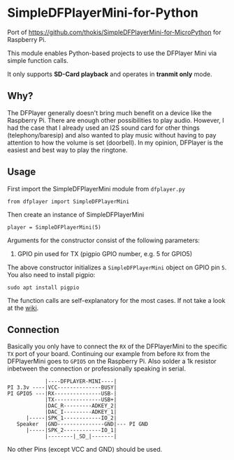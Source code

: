 # SimpleDFPlayerMini-for-Python
Port of https://github.com/thokis/SimpleDFPlayerMini-for-MicroPython for Raspberry Pi.

This module enables Python-based projects to use the DFPlayer Mini via simple function calls.

It only supports **SD-Card playback** and operates in **tranmit only** mode.

## Why?

The DFPlayer generally doesn't bring much benefit on a device like the Raspberry Pi. There are enough other possibilities to play audio. However, I had the case that I already used an I2S sound card for other things (telephony/baresip) and also wanted to play music without having to pay attention to how the volume is set (doorbell). In my opinion, DFPlayer is the easiest and best way to play the ringtone.

## Usage

First import the SimpleDFPlayerMini module from `dfplayer.py`

`from dfplayer import SimpleDFPlayerMini`

Then create an instance of SimpleDFPlayerMini

`player = SimpleDFPlayerMini(5)`

Arguments for the constructor consist of the following parameters:
1. GPIO pin used for TX (pigpio GPIO number, e.g. 5 for GPIO5)

The above constructor initializes a `SimpleDFPlayerMini` object on GPIO pin `5`.
You also need to install pigpio:
````
sudo apt install pigpio
````

The function calls are self-explanatory for the most cases. If not take a look at the [wiki](https://github.com/thokis/SimpleDFPlayerMini-for-MicroPython/wiki/API).

## Connection

Basically you only have to connect the `RX` of the DFPlayerMini to the specific `TX` port of your board. Continuing our example from before `RX` from the DFPlayerMini goes to `GPIO5` on the Raspberry Pi.
Also solder a 1k resistor inbetween the connection or professionally speaking in serial.
````
            |----DFPLAYER-MINI----|
PI 3.3v ----|VCC--------------BUSY|
PI GPIO5 ---|RX---------------USB-|
            |TX---------------USB+|
            |DAC_R---------ADKEY_2|
            |DAC_I---------ADKEY_1|
      |-----|SPK_1------------IO_2|
   Speaker  |GND---------------GND|--- PI GND
      |-----|SPK_2------------IO_1|
            |--------|_SD_|-------|
````

No other Pins (except VCC and GND) should be used.
